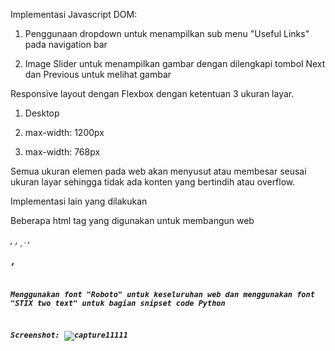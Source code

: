 Implementasi Javascript DOM:

1. Penggunaan dropdown untuk menampilkan sub menu "Useful Links" pada navigation bar

2. Image Slider untuk menampilkan gambar dengan dilengkapi tombol Next dan Previous untuk melihat gambar

Responsive layout dengan Flexbox dengan ketentuan 3 ukuran layar. 

1. Desktop

2. max-width: 1200px

3. max-width: 768px

Semua ukuran elemen pada web akan menyusut atau membesar seusai ukuran layar sehingga tidak ada konten yang bertindih atau overflow. 

Implementasi lain yang dilakukan

Beberapa html tag yang digunakan untuk membangun web

 <i>, <cite>, <sub>, <sup>, <b>, <pre>, <code>

Menggunakan font "Roboto" untuk keseluruhan web dan menggunakan font "STIX two text" untuk bagian snipset code Python

Screenshot:
![capture11111](https://github.com/user-attachments/assets/fa97f7ee-cf75-4646-8843-15f53cab3f04)


